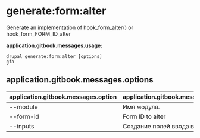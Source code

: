# generate:form:alter
Generate an implementation of hook_form_alter() or hook_form_FORM_ID_alter

**application.gitbook.messages.usage:**
```
drupal generate:form:alter [options]
gfa
```

## application.gitbook.messages.options
application.gitbook.messages.option | application.gitbook.messages.details
-------|-------------
--module | Имя модуля.
--form-id | Form ID to alter
--inputs | Создание полей ввода в форме.
